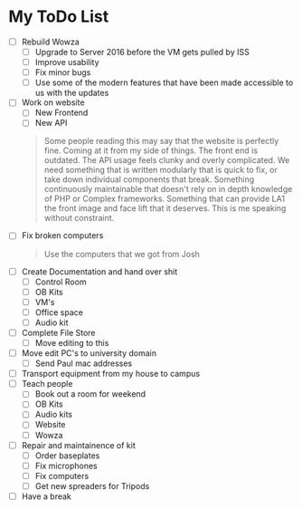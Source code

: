 # My ToDo List
- [ ] Rebuild Wowza
    - [ ] Upgrade to Server 2016 before the VM gets pulled by ISS
    - [ ] Improve usability
    - [ ] Fix minor bugs
    - [ ] Use some of the modern features that have been made accessible to us with the updates
- [ ] Work on website
    - [ ] New Frontend
    - [ ] New API
    > Some people reading this may say that the website is perfectly fine. Coming at it from my side of things. The front end is outdated. The API usage feels clunky and overly complicated. We need something that is written modularly that is quick to fix, or take down individual components that break. Something continuously maintainable that doesn't rely on in depth knowledge of PHP or Complex frameworks. Something that can provide LA1 the front image and face lift that it deserves. This is me speaking without constraint.     
- [ ] Fix broken computers
    > Use the computers that we got from Josh
- [ ] Create Documentation and hand over shit
    - [ ] Control Room
    - [ ] OB Kits
    - [ ] VM's
    - [ ] Office space
    - [ ] Audio kit
- [ ] Complete File Store
    - [ ] Move editing to this
- [ ] Move edit PC's to university domain
    - [ ] Send Paul mac addresses
- [ ] Transport equipment from my house to campus
- [ ] Teach people
    - [ ] Book out a room for weekend
    - [ ] OB Kits
    - [ ] Audio kits
    - [ ] Website
    - [ ] Wowza
- [ ] Repair and maintainence of kit
    - [ ] Order baseplates
    - [ ] Fix microphones
    - [ ] Fix computers
    - [ ] Get new spreaders for Tripods
- [ ] Have a break